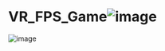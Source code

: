 # VR_FPS_Game![image](https://user-images.githubusercontent.com/37938267/171858938-f6e7d4fa-0f01-4448-ab5a-f26e7b46fc53.png)
![image](https://user-images.githubusercontent.com/37938267/171858958-5a58b0a1-ada1-4c79-a396-0a40c646972b.png)
